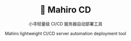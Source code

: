 <div align="center">

# 🍥 Mahiro CD

小寻轻量级 CI/CD 服务器自动部署工具

Mahiro lightweight CI/CD server automation deployment tool

</div>

